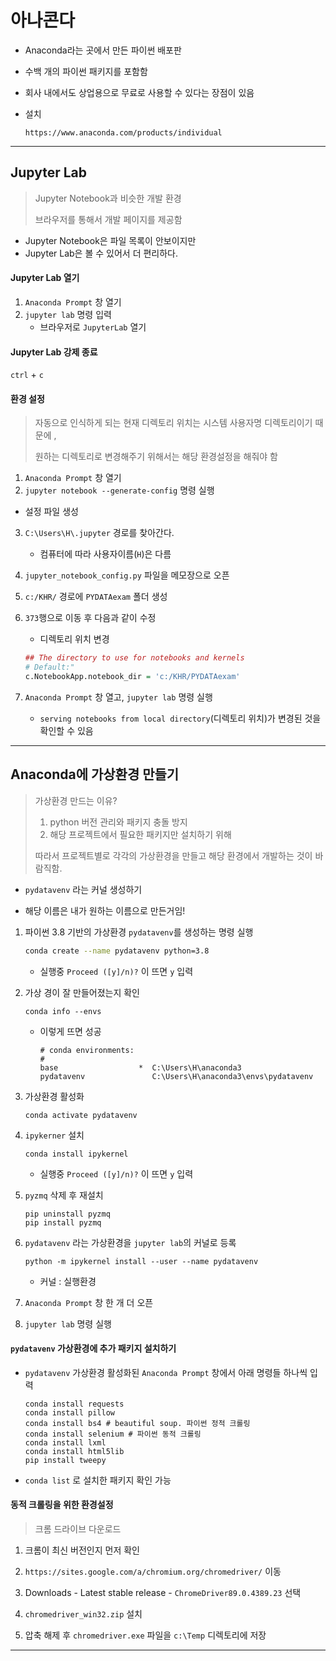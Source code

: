 # 아나콘다

* Anaconda라는 곳에서 만든 파이썬 배포판
* 수백 개의 파이썬 패키지를 포함함
* 회사 내에서도 상업용으로 무료로 사용할 수 있다는 장점이 있음

* 설치

  `https://www.anaconda.com/products/individual`



---



## Jupyter Lab

> Jupyter Notebook과 비슷한 개발 환경
>
> 브라우저를 통해서 개발 페이지를 제공함

* Jupyter Notebook은 파일 목록이 안보이지만
* Jupyter Lab은 볼 수 있어서 더 편리하다.

#### Jupyter Lab 열기

1. `Anaconda Prompt` 창 열기
2. `jupyter lab` 명령 입력
   * 브라우저로 `JupyterLab` 열기

#### Jupyter Lab 강제 종료

`ctrl` + `c`

#### 환경 설정

> 자동으로 인식하게 되는 현재 디렉토리 위치는 시스템 사용자명 디렉토리이기 때문에 ,
>
> 원하는 디렉토리로 변경해주기 위해서는 해당 환경설정을 해줘야 함

1. `Anaconda Prompt` 창 열기
2. `jupyter notebook --generate-config` 명령 실행
   
* 설정 파일 생성
   
3. `C:\Users\H\.jupyter` 경로를 찾아간다.

   * 컴퓨터에 따라 사용자이름(`H`)은 다름

4. `jupyter_notebook_config.py` 파일을 메모장으로 오픈

5. `c:/KHR/` 경로에 `PYDATAexam` 폴더 생성

6. `373`행으로 이동 후 다음과 같이 수정

   * 디렉토리 위치 변경

   ```R
   ## The directory to use for notebooks and kernels
   # Default:"
   c.NotebookApp.notebook_dir = 'c:/KHR/PYDATAexam'
   ```

7. `Anaconda Prompt` 창 열고, `jupyter lab` 명령 실행
   
   * `serving notebooks from local directory`(디렉토리 위치)가 변경된 것을 확인할 수 있음



---



## Anaconda에 가상환경 만들기

> 가상환경 만드는 이유? 
>
> 1. python 버전 관리와 패키지 충돌 방지
> 2. 해당 프로젝트에서 필요한 패키지만 설치하기 위해
>
> 따라서 프로젝트별로 각각의 가상환경을 만들고 해당 환경에서 개발하는 것이 바람직함.

* `pydatavenv` 라는 커널 생성하기

* 해당 이름은 내가 원하는 이름으로 만든거임!

1. 파이썬 3.8 기반의 가상환경 `pydatavenv`를 생성하는 명령 실행

   ```sh
   conda create --name pydatavenv python=3.8
   ```

   * 실행중 `Proceed ([y]/n)?` 이 뜨면 `y` 입력

2. 가상 경이 잘 만들어졌는지 확인

   ```shell
   conda info --envs
   ```

   * 이렇게 뜨면 성공

     ```shell
     # conda environments:
     #
     base                  *  C:\Users\H\anaconda3
     pydatavenv               C:\Users\H\anaconda3\envs\pydatavenv
     ```

3. 가상환경 활성화

   ```shell
   conda activate pydatavenv
   ```

4. `ipykerner` 설치

   ```shell
   conda install ipykernel
   ```

   * 실행중 `Proceed ([y]/n)?` 이 뜨면 `y` 입력

5. `pyzmq` 삭제 후 재설치

   ```shell
   pip uninstall pyzmq
   pip install pyzmq
   ```

6. `pydatavenv` 라는 가상환경을 `jupyter lab`의 커널로 등록

   ```shell
   python -m ipykernel install --user --name pydatavenv
   ```

   * 커널 : 실행환경

7. `Anaconda Prompt` 창 한 개 더 오픈
8. `jupyter lab` 명령 실행

#### `pydatavenv` 가상환경에 추가 패키지 설치하기

* `pydatavenv` 가상환경 활성화된  `Anaconda Prompt` 창에서 아래 명령들 하나씩 입력

  ```shell
  conda install requests
  conda install pillow
  conda install bs4 # beautiful soup. 파이썬 정적 크롤링
  conda install selenium # 파이썬 동적 크롤링
  conda install lxml
  conda install html5lib
  pip install tweepy
  ```

* `conda list` 로 설치한 패키지 확인 가능

#### 동적 크롤링을 위한 환경설정

> 크롬 드라이브 다운로드

1. 크롬이 최신 버전인지 먼저 확인

2. `https://sites.google.com/a/chromium.org/chromedriver/` 이동
3. Downloads - Latest stable release - `ChromeDriver89.0.4389.23` 선택
4. `chromedriver_win32.zip` 설치
5. 압축 해제 후 `chromedriver.exe` 파일을 `c:\Temp` 디렉토리에 저장



---



